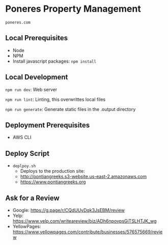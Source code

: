 # Poneres Property Management

    poneres.com

## Local Prerequisites

- Node
- NPM
- Install javascript packages: `npm install`

## Local Development

`npm run dev`: Web server

`npm run lint`: Linting, this overwrittes local files

`npm run generate`: Generate static files in the .output directory

## Deployment Prerequisites

- AWS CLI

## Deploy Script

- `deplpoy.sh`
  - Deploys to the production site:
  * http://pontiangreeks.s3-website.us-east-2.amazonaws.com
  * https://www.pontiangreeks.org

## Ask for a Review
* Google: https://g.page/r/CQdUUyDqk3JsEBM/review
* Yelp: https://www.yelp.com/writeareview/biz/ADh6npovpsGiTSLHTJK_wg
* YellowPages: https://www.yellowpages.com/contribute/businesses/576575669/review
